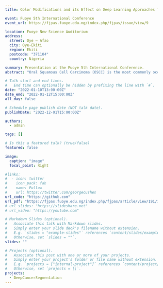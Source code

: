 ```yaml
---
title: Color Modifications and its Effect on Deep Learning Approaches for OSCC Cancer Segmentation

event: Fuoye 5th International Conference
event_url: https://fjpas.fuoye.edu.ng/index.php/fjpas/issue/view/9

location: Fuoye New Science Auditorium
address:
  street: Oye – Afao
  city: Oye-Ekiti
  region: Ekiti
  postcode: "371104"
  country: Nigeria

summary: Presentation at the Fuoye 5th International Conference.
abstract: "Oral Squamous Cell Carcinoma (OSCC) is the most commonly occurring oral cancer globally. Consequently, some state-of-the-art deep learning architectures, namely U-Net, U-Net with ResNet50, and U-Net with Inception have been proposed for OSCC segmentation. However, most of these approaches are computationally very expensive and/or suffer from sub-optimal results. Hence, an efficient and optimal approach for the segmentation of OSCC still remains an open problem. Consequently, Color Modification Techniques (CMT) have recently been found to give good performance when used for the semantic segmentation of crop and weed plants in images acquired from farming robots. In this paper, the effect of the use of CMT for preprocessing OSCC images on the performance of U-Net, U-Net with ResNet50, and U-Net with Inception is investigated. Testing is conducted using the publicly available oral cancer dataset with a size of 200 image samples and the corresponding ground-truth data gotten from the Cancer Genome Atlas (TCGA) dataset. Evaluation is conducted by using the Mean Intersection-Over-Union (mIOU), specificity, and sensitivity as metrics. An important contribution of this research is determining how the use of color modifications for preprocessing OSCC images impacts the performance of some deep learning architectures."

# Talk start and end times.
#   End time can optionally be hidden by prefixing the line with `#`.
date: "2022-01-10T13:00:00Z"
date_end: "2022-01-12T15:00:00Z"
all_day: false

# Schedule page publish date (NOT talk date).
publishDate: "2022-12-01T15:00:00Z"

authors:
  - admin

tags: []

# Is this a featured talk? (true/false)
featured: false

image:
  caption: "image"
  focal_point: Right

#links:
#  - icon: twitter
#    icon_pack: fab
#    name: Follow
#    url: https://twitter.com/georgecushen
url_code: "https://github.com"
url_pdf: "https://fjpas.fuoye.edu.ng/index.php/fjpas/article/view/191/140"
# url_slides: "https://slideshare.net"
# url_video: "https://youtube.com"

# Markdown Slides (optional).
#   Associate this talk with Markdown slides.
#   Simply enter your slide deck's filename without extension.
#   E.g. `slides = "example-slides"` references `content/slides/example-slides.md`.
#   Otherwise, set `slides = ""`.
slides: ""

# Projects (optional).
#   Associate this post with one or more of your projects.
#   Simply enter your project's folder or file name without extension.
#   E.g. `projects = ["internal-project"]` references `content/project/deep-learning/index.md`.
#   Otherwise, set `projects = []`.
projects:
  - DeepCancerSegmentation
---
```


<!-- {{% callout note %}}
Click on the **Slides** button above to view the built-in slides feature.
{{% /callout %}}

Slides can be added in a few ways:

- **Create** slides using Hugo Blox Builder's [_Slides_](https://docs.hugoblox.com/reference/content-types/) feature and link using `slides` parameter in the front matter of the talk file
- **Upload** an existing slide deck to `static/` and link using `url_slides` parameter in the front matter of the talk file
- **Embed** your slides (e.g. Google Slides) or presentation video on this page using [shortcodes](https://docs.hugoblox.com/reference/markdown/).

Further event details, including [page elements](https://docs.hugoblox.com/reference/markdown/) such as image galleries, can be added to the body of this page. -->

